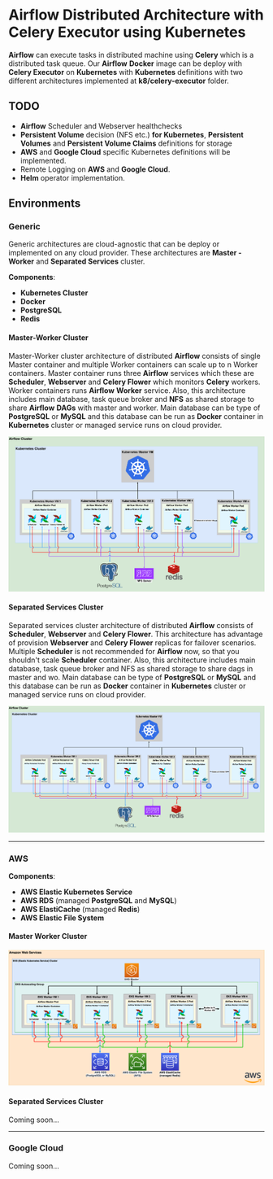 # Airflow Distributed Architecture with Celery Executor using Kubernetes

**Airflow** can execute tasks in distributed machine using **Celery** which is a distributed task queue. Our **Airflow** 
**Docker** image can be deploy with **Celery Executor** on **Kubernetes** with **Kubernetes** definitions with two 
different architectures implemented at **k8/celery-executor** folder.

## TODO

- **Airflow** Scheduler and Webserver healthchecks
- **Persistent Volume** decision (NFS etc.) **for Kubernetes**, **Persistent Volumes** and **Persistent Volume Claims**
 definitions for storage
- **AWS** and **Google Cloud** specific Kubernetes definitions will be implemented.
- Remote Logging on **AWS** and **Google Cloud**.
- **Helm** operator implementation.

## Environments

### Generic

Generic architectures are cloud-agnostic that can be deploy or implemented on any cloud provider. These architectures are
**Master - Worker** and **Separated Services** cluster.

**Components**:

- **Kubernetes Cluster**
- **Docker**
- **PostgreSQL**
- **Redis**

#### Master-Worker Cluster

Master-Worker cluster architecture of distributed **Airflow** consists of single Master container and multiple Worker 
containers can scale up to n Worker containers. Master container runs three **Airflow** services which these are 
**Scheduler**, **Webserver** and **Celery Flower** which monitors **Celery** workers. Worker containers runs **Airflow**
**Worker** service. Also, this architecture includes main database, task queue broker and **NFS** as shared storage to share
**Airflow** **DAGs** with master and worker. Main database can be type of **PostgreSQL**  or **MySQL** and this database can be run as **Docker** 
container in **Kubernetes** cluster or managed service runs on cloud provider.

![](../../img/Airflow%20Distributed%20Architecture%20with%20Celery%20Executor%20on%20Kubernetes%20(Generic%20-%20Master%20Worker%20Pods).png)

#### Separated Services Cluster

Separated services cluster architecture of distributed **Airflow** consists of **Scheduler**, **Webserver** and
**Celery Flower**. This architecture has advantage of provision **Webserver** and **Celery Flower** replicas for failover
scenarios. Multiple **Scheduler** is not recommended for **Airflow** now, so that you shouldn't scale **Scheduler** 
container.  Also, this architecture includes main database, task queue broker and NFS as shared storage to share
dags in master and wo. Main database can be type of **PostgreSQL**  or **MySQL** and this database can be run as **Docker** 
container in **Kubernetes** cluster or managed service runs on cloud provider.

![](../../img/Airflow%20Distributed%20Architecture%20with%20Celery%20Executor%20on%20Kubernetes%20(Generic%20-%20Separated%20Services%20Pods).png)

---

### AWS 

**Components**:

- **AWS Elastic Kubernetes Service**
- **AWS RDS** (managed **PostgreSQL** and **MySQL**)
- **AWS ElastiCache** (managed **Redis**)
- **AWS Elastic File System**

#### Master Worker Cluster

![](../../img/Airflow%20Distributed%20Architecture%20with%20Celery%20Executor%20on%20Kubernetes%20(AWS%20-%20Master%20Worker%20Pods).png)

#### Separated Services Cluster

Coming soon...

---

### Google Cloud

Coming soon...
